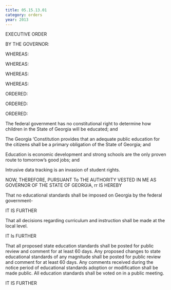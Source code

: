 ```yaml
---
title: 05.15.13.01
category: orders
year: 2013
---
```

 

EXECUTIVE ORDER

BY THE GOVERNOR:

WHEREAS:

WHEREAS:

WHEREAS:

WHEREAS:

ORDERED:

ORDERED:

ORDERED:

The federal government has no constitutional right to determine
how children in the State of Georgia will be educated; and

The Georgia ‘Constitution provides that an adequate public
education for the citizens shall be a primary obligation of the State
of Georgia; and

Education is economic development and strong schools are the only
proven route to tomorrow’s good jobs; and

Intrusive data tracking is an invasion of student rights.

NOW, THEREFORE, PURSUANT To THE AUTHORITY VESTED IN ME
AS GOVERNOR OF THE STATE OF GEORGIA, rr IS HEREBY

That no educational standards shall be imposed on Georgia by the
federal government-

IT IS FURTHER

That all decisions regarding curriculum and instruction shall be
made at the local level.

IT Is FURTHER

That all proposed state education standards shall be posted for
public review and comment for at least 60 days. Any proposed
changes to state educational standards of any magnitude shall be
posted for public review and comment for at least 60 days. Any
comments received during the notice period of educational
standards adoption or modification shall be made public. All
education standards shall be voted on in a public meeting.

IT IS FURTHER

